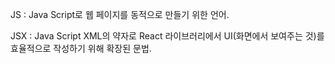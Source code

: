 JS : Java Script로 웹 페이지를 동적으로 만들기 위한 언어.

JSX : Java Script XML의 약자로 React 라이브러리에서 UI(화면에서 보여주는 것)를 효율적으로 작성하기 위해 확장된 문법.